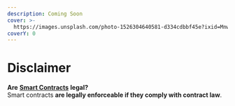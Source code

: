 ```yaml
---
description: Coming Soon
cover: >-
  https://images.unsplash.com/photo-1526304640581-d334cdbbf45e?ixid=MnwxMjA3fDB8MHxwaG90by1wYWdlfHx8fGVufDB8fHx8&ixlib=rb-1.2.1&auto=format&fit=crop&w=2970&q=80
coverY: 0
---
```


# Disclaimer

**Are** [**Smart Contracts**](../knowledge-center/vocabulary.md) **legal?**\
Smart contracts **are legally enforceable if they comply with contract law**.
